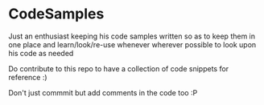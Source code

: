 # CodeSamples
Just an enthusiast keeping his code samples written so as to keep them in one place and learn/look/re-use whenever wherever possible to look upon his code as needed


Do contribute to this repo to have a collection of code snippets for reference :)


Don't just commmit but add comments in the code too :P
